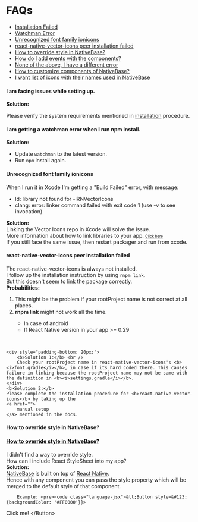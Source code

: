 # FAQs


- [Installation Failed](#installation-failed)
- [Watchman Error](#watchman-error)
- [Unrecognized font family ionicons](#unrecognized-font)
- [react-native-vector-icons peer installation failed](#icons-peer-installation-failed)
- [How to override style in NativeBase?](#override-style)
- [How do I add events with the components?](#general-build-tools)
- [None of the above, I have a different error](#general-when-to-use)
- [How to customize components of NativeBase?](#general-only-react)
- [I want list of icons with their names used in NativeBase](#general-build-tools)


<a id="installation-failed"></a>
#### I am facing issues while setting up.

<b>Solution:</b>

Please verify the system requirements mentioned in [installation]('/docs/GetStarted.md') procedure.




<a id="watchman-error"></a>
#### I am getting a watchman error when I run npm install.

<b>Solution:</b>

<ul>
  <li> Update <code>watchman</code> to the latest version. </li>
  <li> Run <code>npm</code> install again. </li>
</ul>



<a id="unrecognized-font"></a>
#### Unrecognized font family ionicons

<div class="panel-body">
    When I run it in Xcode I'm getting a "Build Failed" error, with message:
    <ul>
        <li>
            ld: library not found for -lRNVectorIcons
        </li>
        <li>
            clang: error: linker command failed with exit code 1 (use -v to see invocation)
        </li>
    </ul>
</div>
<div class="panel-footer">
    <b>Solution:</b> <br />
    Linking the Vector Icons repo in Xcode will solve the issue.<br />
    More information about how to link libraries to your app.
    <font size="1">
        <a href="http://facebook.github.io/react-native/docs/linking-libraries-ios.html#content">
            Click here
        </a>
    </font><br />
    If you still face the same issue, then restart packager and run from xcode.
</div>



<a id="icons-peer-installation-failed"></a>
#### react-native-vector-icons peer installation failed

<div class="panel-body">
    The react-native-vector-icons is always not installed.<br />
    I follow up the installation instruction by using <code>rnpm link</code>.<br />
    But this doesn't seem to link the package correctly.
</div>
<div class="panel-footer">
    <b>Probabilities:</b><br />
    <ol>
        <li>This might be the problem if your rootProject name is not correct at all places.</li>
        <li><b>rnpm link</b> might not work all the time.</li>
        <ul>
            <li>In case of android</li>
            <li>If React Native version in your app >= 0.29</li>
        </ul>
    </ol><br />

    <div style="padding-bottom: 20px;">
        <b>Solution 1:</b> <br />
        Check your rootProject name in react-native-vector-icons's <b><i>font.gradle</i></b>, in case if its hard coded there. This causes failure in linking because the rootProject name may not be same with the definition in <b><i>settings.gradle</i></b>.
    </div>
    <b>Solution 2:</b>
    Please complete the installation procedure for <b>react-native-vector-icons</b> by taking up the
    <a href="">
        manual setup
    </a> mentioned in the docs.
</div>


<a id="override-style"></a>
#### How to override style in NativeBase?

<div class="panel-heading">
    <a data-toggle="collapse" data-parent="#accordion-cat-1" href="#faq-5" style="color:Black" onMouseOver="this.style.color='#00c497'" onMouseOut="this.style.color='#000000'">
        <h4 class="panel-title">
            How to override style in NativeBase?
            <span class="pull-right glyphicon glyphicon-resize-vertical"></span>
        </h4>
    </a>
</div>
<div id="faq-5" class="panel-collapse collapse">
    <div class="panel-body">
        I didn't find a way to override style. <br />
        How can I include React StyleSheet into my app?
    </div>
    <div class="panel-footer">
        <b> Solution: </b><br />
        <a href="http://nativebase.io/">NativeBase</a> is built on top of <a href="https://facebook.github.io/react-native/">React Native</a>.<br />
        Hence with any component you can pass the style property which will be merged to the default style of that component.<br />

        Example: <pre><code class="language-jsx">&lt;Button style=&#123;{backgroundColor: '#FF0000'}}>
Click me!
&lt;/Button></code></pre>
    </div>
</div>
